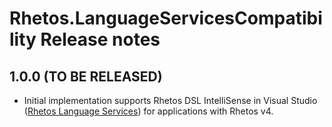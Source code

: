 # Rhetos.LanguageServicesCompatibility Release notes

## 1.0.0 (TO BE RELEASED)

* Initial implementation supports Rhetos DSL IntelliSense in Visual Studio ([Rhetos Language Services](https://github.com/Rhetos/LanguageServices))
  for applications with Rhetos v4.
